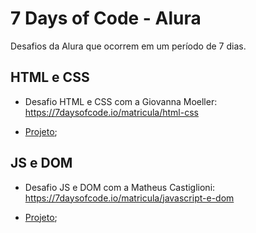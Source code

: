 # 7 Days of Code - Alura
Desafios da Alura que ocorrem em um período de 7 dias.

## HTML e CSS

* Desafio HTML e CSS com a Giovanna Moeller: https://7daysofcode.io/matricula/html-css

* [Projeto](./HTML%20e%20CSS); 

## JS e DOM

* Desafio JS e DOM com a Matheus Castiglioni: https://7daysofcode.io/matricula/javascript-e-dom

* [Projeto](./JS%20e%20DOM); 


